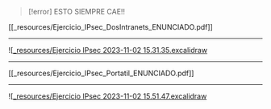 > [!error] ESTO SIEMPRE CAE!!

[[_resources/Ejercicio_IPsec_DosIntranets_ENUNCIADO.pdf]]

---

![[_resources/Ejercicio IPsec 2023-11-02 15.31.35.excalidraw](_resources/Ejercicio%20IPsec%202023-11-02%2015.31.35.excalidraw.md)

---

[[_resources/Ejercicio_IPsec_Portatil_ENUNCIADO.pdf]]

---

![[_resources/Ejercicio IPsec 2023-11-02 15.51.47.excalidraw](_resources/Ejercicio%20IPsec%202023-11-02%2015.51.47.excalidraw.md)